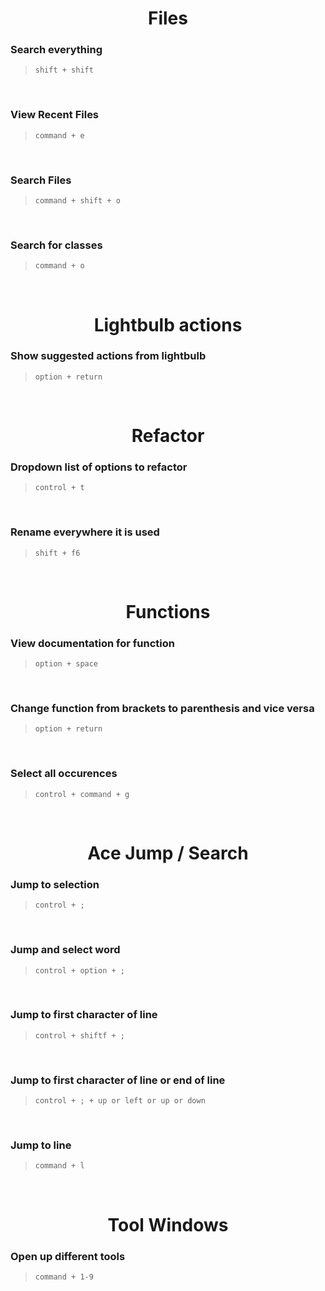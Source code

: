 <center>

# Files

</center>

### Search everything
> `shift + shift`

<br>

### View Recent Files
> `command + e`

<br>

### Search Files
> `command + shift + o`

<br>

### Search for classes
> `command + o`

<br>

<center>

# Lightbulb actions

</center>

### Show suggested actions from lightbulb
> `option + return`

<br>

<center>

# Refactor

</center>

### Dropdown list of options to refactor
> `control + t`

<br>

### Rename everywhere it is used
> `shift + f6`

<br>

<center>

# Functions

</center>

### View documentation for function
> `option + space`

<br>

### Change function from brackets to parenthesis and vice versa 
> `option + return`

<br>

### Select all occurences
> `control + command + g`

<br>


<center>

# Ace Jump / Search

</center>

### Jump to selection
> `control + ;`

<br>

### Jump and select word
> `control + option + ;`

<br>

### Jump to first character of line
> `control + shiftf + ;`

<br>


### Jump to first character of line or end of line
> `control + ; + up or left or up or down`

<br>

### Jump to line
> `command + l`

<br>

<center>

# Tool Windows

</center>

### Open up different tools
> `command + 1-9`

<br>
